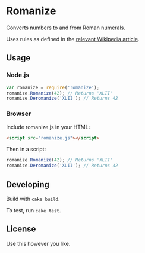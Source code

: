# Romanize

Converts numbers to and from Roman numerals.

Uses rules as defined in the [relevant Wikipedia article](http://en.wikipedia.org/wiki/Roman_numerals#Reading_Roman_numerals).

## Usage

### Node.js

```JavaScript
var romanize = require('romanize');
romanize.Romanize(42); // Returns 'XLII'
romanize.Deromanize('XLII'); // Returns 42
```

### Browser

Include romanize.js in your HTML:

```HTML
<script src="romanize.js"></script>
```

Then in a script:

```JavaScript
romanize.Romanize(42); // Returns 'XLII'
romanize.Deromanize('XLII'); // Returns 42
```
	
## Developing

Build with `cake build`.

To test, run `cake test`.

## License

Use this however you like.